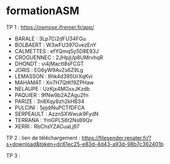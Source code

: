 # formationASM


TP 1 : https://osmose.ifremer.fr/app/  
-	BARALE : 3Lp7Ci2dFU34FGu
-	BOLBAERT : W3wFU397GvezEnY
-	CALMETTES : efYQmqSy5D8E93J
-	CROGUENNEC : 2JHpjUp8UMrvhqR
-	DHONDT : vi4jMactt8sFCGT
-	JORIS : EG6yW9AvZs6Z9Lg
-	LEMASSON : 6hk4d395UrXqKvi
-	MAHAMAT : Xn7H7QtKf9ZPHaw 
-	NELAUPE : UzKjx4MGsxJKzdb
-	PAQUIER : 9fNw9b2AZAgu2fn
-	PARIZE : 3n8Xqy8zh2kHB34
-	PULCINI : 5pjdiNuPCTfDFCA
-	SERPEAULT : AzznSXWwuk9FydN
-	TERRANA : YmGPLS6t2NsB9Qv
-	XERRI : RbChsYZACuaLj97


TP 2 : lien de téléchargement : https://filesender.renater.fr/?s=download&token=dc61ec25-e83d-4d43-a93d-98b7c362401b


TP 3 : 







